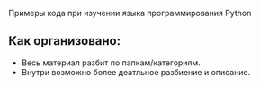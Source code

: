 Примеры кода при изучении языка программирования Python

<h2>Как организовано:</h2>
<ul>
  <li>Весь материал разбит по папкам/категориям.</li>
  <li>Внутри возможно более деатльное разбиение и описание.</li>
</ol>